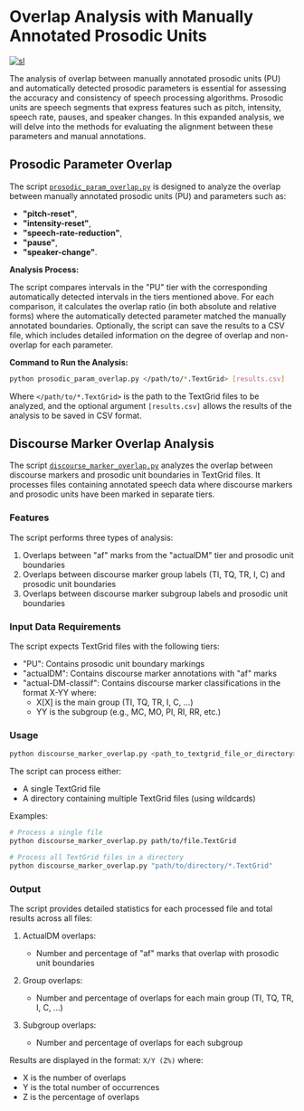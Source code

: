 # Overlap Analysis with Manually Annotated Prosodic Units

[![sl](https://img.shields.io/badge/lang-sl-blue.svg)](overlap_analysis.sl.md)

The analysis of overlap between manually annotated prosodic units (PU) and automatically detected prosodic parameters is essential for assessing the accuracy and consistency of speech processing algorithms. Prosodic units are speech segments that express features such as pitch, intensity, speech rate, pauses, and speaker changes. In this expanded analysis, we will delve into the methods for evaluating the alignment between these parameters and manual annotations.

## Prosodic Parameter Overlap

The script [`prosodic_param_overlap.py`](../prosodic_param_overlap.py) is designed to analyze the overlap between manually annotated prosodic units (PU) and parameters such as:

- **"pitch-reset"**,
- **"intensity-reset"**,
- **"speech-rate-reduction"**,
- **"pause"**,
- **"speaker-change"**.

**Analysis Process:**

The script compares intervals in the "PU" tier with the corresponding automatically detected intervals in the tiers mentioned above. For each comparison, it calculates the overlap ratio (in both absolute and relative forms) where the automatically detected parameter matched the manually annotated boundaries. Optionally, the script can save the results to a CSV file, which includes detailed information on the degree of overlap and non-overlap for each parameter.

**Command to Run the Analysis:**

```bash
python prosodic_param_overlap.py </path/to/*.TextGrid> [results.csv]
```

Where `</path/to/*.TextGrid>` is the path to the TextGrid files to be analyzed, and the optional argument `[results.csv]` allows the results of the analysis to be saved in CSV format.

## Discourse Marker Overlap Analysis

The script [`discourse_marker_overlap.py`](../discourse_marker_overlap.py) analyzes the overlap between discourse markers and prosodic unit boundaries in TextGrid files. It processes files containing annotated speech data where discourse markers and prosodic units have been marked in separate tiers.

### Features

The script performs three types of analysis:
1. Overlaps between "af" marks from the "actualDM" tier and prosodic unit boundaries
2. Overlaps between discourse marker group labels (TI, TQ, TR, I, C) and prosodic unit boundaries
3. Overlaps between discourse marker subgroup labels and prosodic unit boundaries

### Input Data Requirements

The script expects TextGrid files with the following tiers:
- "PU": Contains prosodic unit boundary markings
- "actualDM": Contains discourse marker annotations with "af" marks
- "actual-DM-classif": Contains discourse marker classifications in the format X-YY where:
  - X[X] is the main group (TI, TQ, TR, I, C, ...)
  - YY is the subgroup (e.g., MC, MO, PI, RI, RR, etc.)

### Usage

```bash
python discourse_marker_overlap.py <path_to_textgrid_file_or_directory>
```

The script can process either:
- A single TextGrid file
- A directory containing multiple TextGrid files (using wildcards)

Examples:
```bash
# Process a single file
python discourse_marker_overlap.py path/to/file.TextGrid

# Process all TextGrid files in a directory
python discourse_marker_overlap.py "path/to/directory/*.TextGrid"
```

### Output

The script provides detailed statistics for each processed file and total results across all files:

1. ActualDM overlaps:
   - Number and percentage of "af" marks that overlap with prosodic unit boundaries

2. Group overlaps:
   - Number and percentage of overlaps for each main group (TI, TQ, TR, I, C, ...)

3. Subgroup overlaps:
   - Number and percentage of overlaps for each subgroup

Results are displayed in the format: `X/Y (Z%)` where:
- X is the number of overlaps
- Y is the total number of occurrences
- Z is the percentage of overlaps
